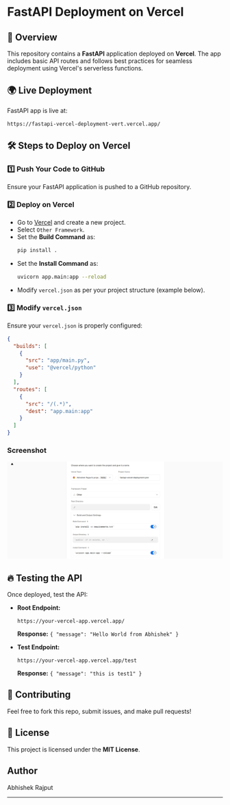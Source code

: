 # FastAPI Deployment on Vercel

## 🚀 Overview
This repository contains a **FastAPI** application deployed on **Vercel**. The app includes basic API routes and follows best practices for seamless deployment using Vercel's serverless functions.

## 🌍 Live Deployment
FastAPI app is live at:
```
https://fastapi-vercel-deployment-vert.vercel.app/
```

## 🛠️ Steps to Deploy on Vercel

### 1️⃣ **Push Your Code to GitHub**
Ensure your FastAPI application is pushed to a GitHub repository.

### 2️⃣ **Deploy on Vercel**
- Go to [Vercel](https://vercel.com/) and create a new project.
- Select `Other Framework`.
- Set the **Build Command** as:
  ```sh
  pip install .
  ```
- Set the **Install Command** as:
  ```sh
  uvicorn app.main:app --reload
  ```
- Modify `vercel.json` as per your project structure (example below).

### 3️⃣ **Modify `vercel.json`**
Ensure your `vercel.json` is properly configured:
```json
{
  "builds": [
    {
      "src": "app/main.py",
      "use": "@vercel/python"
    }
  ],
  "routes": [
    {
      "src": "/(.*)",
      "dest": "app.main:app"
    }
  ]
}
```
### Screenshot

![](VercelImg.png)

## 🔥 Testing the API
Once deployed, test the API:
- **Root Endpoint:**
  ```
  https://your-vercel-app.vercel.app/
  ```
  **Response:** `{ "message": "Hello World from Abhishek" }`

- **Test Endpoint:**
  ```
  https://your-vercel-app.vercel.app/test
  ```
  **Response:** `{ "message": "this is test1" }`

## 🤝 Contributing
Feel free to fork this repo, submit issues, and make pull requests!

## 📜 License
This project is licensed under the **MIT License**.

## Author
Abhishek Rajput

---

